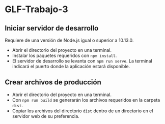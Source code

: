 # GLF-Trabajo-3

## Iniciar servidor de desarrollo
Requiere de una versión de Node.js igual o superior a 10.13.0.
* Abrir el directorio del proyecto en una terminal.
* Instalar los paquetes requeridos con `npm install`.
* El servidor de desarrollo se levanta con `npm run serve`. La terminal indicará el puerto donde la aplicación estará disponible.

## Crear archivos de producción
* Abrir el directorio del proyecto en una terminal.
* Con `npm run build` se generarán los archivos requeridos en la carpeta `dist`.
* Copiar los archivos del directorio `dist` dentro de un directorio en el servidor web de su preferencia.